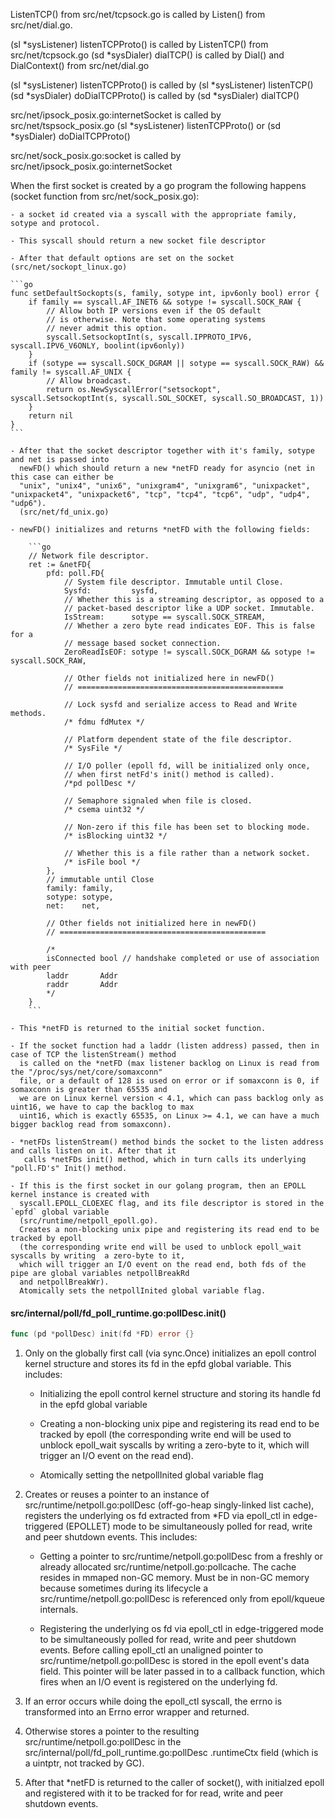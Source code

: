 ListenTCP() from src/net/tcpsock.go is called by Listen() from src/net/dial.go.

(sl *sysListener) listenTCPProto() is called by ListenTCP() from src/net/tcpsock.go
(sd *sysDialer) dialTCP() is called by Dial() and DialContext() from src/net/dial.go

(sl *sysListener) listenTCPProto() is called by (sl *sysListener) listenTCP()
(sd *sysDialer) doDialTCPProto() is called by (sd *sysDialer) dialTCP()

src/net/ipsock_posix.go:internetSocket is called by src/net/tspsock_posix.go (sl *sysListener) listenTCPProto() or
                                                                             (sd *sysDialer) doDialTCPProto()

src/net/sock_posix.go:socket is called by src/net/ipsock_posix.go:internetSocket

When the first socket is created by a go program the following happens (socket function from src/net/sock_posix.go):

    - a socket id created via a syscall with the appropriate family, sotype and protocol.

    - This syscall should return a new socket file descriptor

    - After that default options are set on the socket (src/net/sockopt_linux.go)
  
    ```go
	func setDefaultSockopts(s, family, sotype int, ipv6only bool) error {
		if family == syscall.AF_INET6 && sotype != syscall.SOCK_RAW {
			// Allow both IP versions even if the OS default
			// is otherwise. Note that some operating systems
			// never admit this option.
			syscall.SetsockoptInt(s, syscall.IPPROTO_IPV6, syscall.IPV6_V6ONLY, boolint(ipv6only))
		}
		if (sotype == syscall.SOCK_DGRAM || sotype == syscall.SOCK_RAW) && family != syscall.AF_UNIX {
			// Allow broadcast.
			return os.NewSyscallError("setsockopt", syscall.SetsockoptInt(s, syscall.SOL_SOCKET, syscall.SO_BROADCAST, 1))
		}
		return nil
	}
	```

	- After that the socket descriptor together with it's family, sotype and net is passed into
      newFD() which should return a new *netFD ready for asyncio (net in this case can either be
	  "unix", "unix4", "unix6", "unixgram4", "unixgram6", "unixpacket", "unixpacket4", "unixpacket6", "tcp", "tcp4", "tcp6", "udp", "udp4", "udp6").
	  (src/net/fd_unix.go)

	- newFD() initializes and returns *netFD with the following fields:

    	```go
		// Network file descriptor.
	  	ret := &netFD{
			pfd: poll.FD{
				// System file descriptor. Immutable until Close.
				Sysfd:         sysfd,
				// Whether this is a streaming descriptor, as opposed to a
				// packet-based descriptor like a UDP socket. Immutable.
				IsStream:      sotype == syscall.SOCK_STREAM,
				// Whether a zero byte read indicates EOF. This is false for a
				// message based socket connection.
				ZeroReadIsEOF: sotype != syscall.SOCK_DGRAM && sotype != syscall.SOCK_RAW,

				// Other fields not initialized here in newFD()
				// ==============================================

				// Lock sysfd and serialize access to Read and Write methods.
				/* fdmu fdMutex */

				// Platform dependent state of the file descriptor.
				/* SysFile */

				// I/O poller (epoll fd, will be initialized only once,
				// when first netFd's init() method is called).
				/*pd pollDesc */

				// Semaphore signaled when file is closed.
				/* csema uint32 */

				// Non-zero if this file has been set to blocking mode.
				/* isBlocking uint32 */

				// Whether this is a file rather than a network socket.
				/* isFile bool */
			},
			// immutable until Close
			family: family,
			sotype: sotype,
			net:    net,

			// Other fields not initialized here in newFD()
			// ==============================================

			/*
			isConnected bool // handshake completed or use of association with peer
			laddr       Addr
			raddr       Addr
			*/
		}
	  	```
	 
	- This *netFD is returned to the initial socket function.

    - If the socket function had a laddr (listen address) passed, then in case of TCP the listenStream() method
      is called on the *netFD (max listener backlog on Linux is read from the "/proc/sys/net/core/somaxconn" 
	  file, or a default of 128 is used on error or if somaxconn is 0, if somaxconn is greater than 65535 and 
	  we are on Linux kernel version < 4.1, which can pass backlog only as uint16, we have to cap the backlog to max
	  uint16, which is exactly 65535, on Linux >= 4.1, we can have a much bigger backlog read from somaxconn).

	- *netFDs listenStream() method binds the socket to the listen address and calls listen on it. After that it
       calls *netFDs init() method, which in turn calls its underlying "poll.FD's" Init() method. 

	- If this is the first socket in our golang program, then an EPOLL kernel instance is created with 
      syscall.EPOLL_CLOEXEC flag, and its file descriptor is stored in the `epfd` global variable 
	  (src/runtime/netpoll_epoll.go).
	  Creates a non-blocking unix pipe and registering its read end to be tracked by epoll 
	  (the corresponding write end will be used to unblock epoll_wait syscalls by writing  a zero-byte to it, 
	  which will trigger an I/O event on the read end, both fds of the pipe are global variables netpollBreakRd 
	  and netpollBreakWr).
	  Atomically sets the netpollInited global variable flag.

#### src/internal/poll/fd_poll_runtime.go:pollDesc.init()

```go
func (pd *pollDesc) init(fd *FD) error {}
```

1) Only on the globally first call (via sync.Once) initializes an epoll control kernel structure and 
   stores its fd in the epfd global variable.
   This includes:
      - Initializing the epoll control kernel structure and storing its handle fd 
        in the epfd global variable

      - Creating a non-blocking unix pipe and registering its read end to be tracked by epoll
        (the corresponding write end will be used to unblock epoll_wait syscalls by writing 
         a zero-byte to it, which will trigger an I/O event on the read end).

      - Atomically setting the netpollInited global variable flag

2) Creates or reuses a pointer to an instance of src/runtime/netpoll.go:pollDesc (off-go-heap singly-linked list cache), 
   registers the underlying os fd extracted from *FD via epoll_ctl in edge-triggered (EPOLLET) mode to be simultaneously 
   polled for read, write and peer shutdown events.
   This includes: 
      - Getting a pointer to src/runtime/netpoll.go:pollDesc from a freshly or 
        already allocated src/runtime/netpoll.go:pollcache. The cache resides in 
        mmaped non-GC memory. Must be in non-GC memory because sometimes during its lifecycle a
        src/runtime/netpoll.go:pollDesc is referenced only from epoll/kqueue internals.

      - Registering the underlying os fd via epoll_ctl in edge-triggered mode to be 
        simultaneously polled for read, write and peer shutdown events.
        Before calling epoll_ctl an unaligned pointer to src/runtime/netpoll.go:pollDesc is stored 
        in the epoll event's data field. This pointer will be later passed in to a callback function, 
        which fires when an I/O event is registered on the underlying fd.

3) If an error occurs while doing the epoll_ctl syscall, the errno is transformed into
   an Errno error wrapper and returned.

4) Otherwise stores a pointer to the resulting src/runtime/netpoll.go:pollDesc in 
   the src/internal/poll/fd_poll_runtime.go:pollDesc .runtimeCtx field (which is a uintptr, not tracked by GC).


5) After that *netFD is returned to the caller of socket(), with initialzed epoll and registered with it to be tracked for 
   for read, write and peer shutdown events.